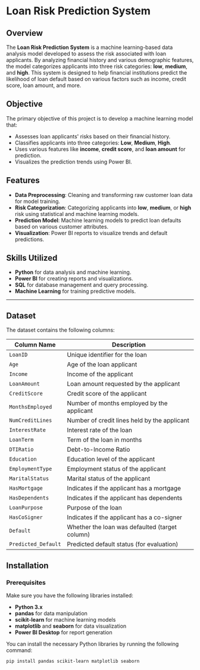 # Loan Risk Prediction System

## Overview

The **Loan Risk Prediction System** is a machine learning-based data analysis model developed to assess the risk associated with loan applicants. By analyzing financial history and various demographic features, the model categorizes applicants into three risk categories: **low**, **medium**, and **high**. This system is designed to help financial institutions predict the likelihood of loan default based on various factors such as income, credit score, loan amount, and more.

## Objective

The primary objective of this project is to develop a machine learning model that:
- Assesses loan applicants' risks based on their financial history.
- Classifies applicants into three categories: **Low**, **Medium**, **High**.
- Uses various features like **income**, **credit score**, and **loan amount** for prediction.
- Visualizes the prediction trends using Power BI.

## Features

- **Data Preprocessing**: Cleaning and transforming raw customer loan data for model training.
- **Risk Categorization**: Categorizing applicants into **low**, **medium**, or **high** risk using statistical and machine learning models.
- **Prediction Model**: Machine learning models to predict loan defaults based on various customer attributes.
- **Visualization**: Power BI reports to visualize trends and default predictions.

## Skills Utilized

- **Python** for data analysis and machine learning.
- **Power BI** for creating reports and visualizations.
- **SQL** for database management and query processing.
- **Machine Learning** for training predictive models.

---

## Dataset

The dataset contains the following columns:

| Column Name        | Description                                   |
|--------------------|-----------------------------------------------|
| `LoanID`           | Unique identifier for the loan                |
| `Age`              | Age of the loan applicant                     |
| `Income`           | Income of the applicant                       |
| `LoanAmount`       | Loan amount requested by the applicant        |
| `CreditScore`      | Credit score of the applicant                 |
| `MonthsEmployed`   | Number of months employed by the applicant    |
| `NumCreditLines`   | Number of credit lines held by the applicant  |
| `InterestRate`     | Interest rate of the loan                     |
| `LoanTerm`         | Term of the loan in months                    |
| `DTIRatio`         | Debt-to-Income Ratio                          |
| `Education`        | Education level of the applicant              |
| `EmploymentType`   | Employment status of the applicant            |
| `MaritalStatus`    | Marital status of the applicant               |
| `HasMortgage`      | Indicates if the applicant has a mortgage     |
| `HasDependents`    | Indicates if the applicant has dependents     |
| `LoanPurpose`      | Purpose of the loan                           |
| `HasCoSigner`      | Indicates if the applicant has a co-signer    |
| `Default`          | Whether the loan was defaulted (target column)|
| `Predicted_Default`| Predicted default status (for evaluation)     |

## Installation

### Prerequisites
Make sure you have the following libraries installed:
- **Python 3.x**
- **pandas** for data manipulation
- **scikit-learn** for machine learning models
- **matplotlib** and **seaborn** for data visualization
- **Power BI Desktop** for report generation

You can install the necessary Python libraries by running the following command:

```bash
pip install pandas scikit-learn matplotlib seaborn
